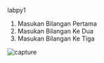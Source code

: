 labpy1
1) Masukan Bilangan Pertama
2) Masukan Bilangan Ke Dua
3) Masukan Bilangan Ke Tiga

![capture](https://user-images.githubusercontent.com/45660844/52709054-46d27480-2fbe-11e9-902d-7035f5627b57.PNG)

